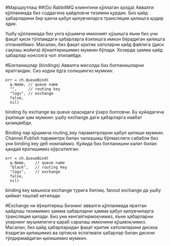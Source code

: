 #Маршрутлаш
##(Go RabbitMQ клиентини қўллаган ҳолда)
Аввалги қўлланмада биз соддагина қайдловчи тизимни қурдик. Биз қайд ҳабарларини бир қанча қабул қилувчиларга трансляция қилишга қодир эдик.

Ушбу қўлланмада биз унга қўшимча имконият қўшишга яъни биз уни фақат қисм тўпламдаги ҳабарларга ёзилишга имкон берадиган қилишга отланаябмиз. Масалан, биз фақат критик хатоларни қайд файлига (диск сақлаш жойига) йўналтиришимиз мумкин бўлади. Хозирда ҳамма қайд ҳабарлар консолга чоп этилаябди.

#Боғланишлар (bindings)
Аввалги мисолда биз боғланишларни яратгандик.  Сиз кодни ёдга солишингиз мумкин:

```
err = ch.QueueBind(
  q.Name, // queue name
  "",     // routing key
  "logs", // exchange
  false,
  nil)
```
binding бу exchange ва queue орасидаги ўзаро боғловчи. Бу қуйидагича ўқилиши ҳам мумкин: ушбу exchange даги ҳабарларга навбат қизиқаябди.

Binding лар қўшимча routing_key параметрларни қабул қилиши мумкин. Channel.Publish  параметри билан чалкашиш бўлмаслиги сабабли биз уни binding key деб номлаймиз. Қуйида биз боғланишни калит билан қандай яратишимиз кўрсатилган:

```
err = ch.QueueBind(
  q.Name,    // queue name
  "black",   // routing key
  "logs",    // exchange
  false,
  nil)
```
binding key маъноси exchange турига боғлиқ. fanout exchange да ушбу қиймат ташлаб кетилади.

#Exchange ни йўналтириш
Бизнинг аввалги қўлланмада яратган қайдлаш тизимимиз ҳамма ҳабарларни ҳамма қабул қилувчиларга трансляция қилади. Биз уни кенгайтирмоқчимиз, яъни ҳабарларни уларнинг муҳимлигига қараб саралаш имконини қўшмоқчимиз. Масалан, биз қайд ҳабарларидан фақат критик хатолиларини дискка ёзадиган қилишимиз ва ортиқча эслатмали ҳабарлар билан дискни тўлдирмайдиган қилишимиз мумкин.

